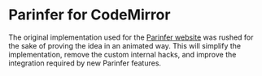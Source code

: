 # Parinfer for CodeMirror

The original implementation used for the [Parinfer website] was rushed for the
sake of proving the idea in an animated way.  This will simplify the implementation,
remove the custom internal hacks, and improve the integration required by new
Parinfer features.

[Parinfer website]:http://shaunlebron.github.io/parinfer/
